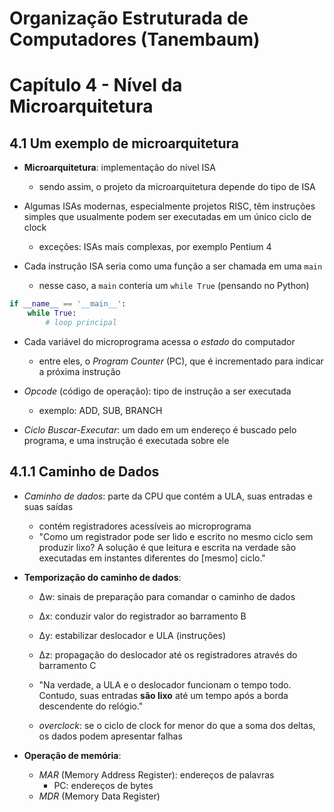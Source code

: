 # Organização Estruturada de Computadores (Tanembaum)
# Capítulo 4 - Nível da Microarquitetura

## 4.1 Um exemplo de microarquitetura

- **Microarquitetura**: implementação do nível ISA
	+ sendo assim, o projeto da microarquitetura depende do tipo de ISA

- Algumas ISAs modernas, especialmente projetos RISC, têm instruções simples que usualmente podem ser executadas
em um único ciclo de clock
	+ exceções: ISAs mais complexas, por exemplo Pentium 4

- Cada instrução ISA seria como uma função a ser chamada em uma `main`
	+ nesse caso, a `main` conteria um `while True` (pensando no Python)

```python
if __name__ == '__main__':
	while True:
		# loop principal
```

- Cada variável do microprograma acessa o *estado* do computador
	+ entre eles, o *Program Counter* (PC), que é incrementado para indicar a próxima instrução

- *Opcode* (código de operação): tipo de instrução a ser executada
	+ exemplo: ADD, SUB, BRANCH

- *Ciclo Buscar-Executar*: um dado em um endereço é buscado pelo programa,
e uma instrução é executada sobre ele

## 4.1.1 Caminho de Dados

- *Caminho de dados*: parte da CPU que contém a ULA, suas entradas e suas saídas
	+ contém registradores acessíveis ao microprograma
	+ "Como um registrador pode ser lido e escrito no mesmo ciclo sem produzir lixo?
	A solução é que leitura e escrita na verdade são executadas em instantes diferentes
	do [mesmo] ciclo."

- **Temporização do caminho de dados**:
	+ Δw: sinais de preparação para comandar o caminho de dados
	+ Δx: conduzir valor do registrador ao barramento B
	+ Δy: estabilizar deslocador e ULA (instruções)
	+ Δz: propagação do deslocador até os registradores através do barramento C

	+ "Na verdade, a ULA e o deslocador funcionam o tempo todo. Contudo,
	suas entradas **são lixo** até um tempo após a borda descendente do relógio."

	+ *overclock*: se o ciclo de clock for menor do que a soma dos deltas,
	os dados podem apresentar falhas

- **Operação de memória**:
	+ *MAR* (Memory Address Register): endereços de palavras
		- PC: endereços de bytes
	+ *MDR* (Memory Data Register)

